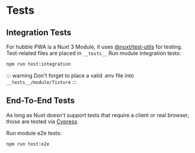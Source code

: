 # Tests

## Integration Tests

For hubble PWA is a Nuxt 3 Module, it uses [@nuxt/test-utils](https://nuxt.com/docs/getting-started/testing) for 
testing. <br>
Test-related files are placed in `__tests__`
Run module integration tests:
```sh
npm run test:integration
```

::: warning
Don't forget to place a valid .env file into `__tests__/module/fixture`
:::

## End-To-End Tests

As long as Nuxt doesn't support tests that require a client or real browser, those are tested via 
[Cypress](https://www.cypress.io/).

Run module e2e tests:
```sh
npm run test:e2e
```
